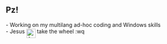 ## Pz!

\- Working on my multilang ad-hoc coding and Windows skills  
\- Jesus <img src="https://pbs.twimg.com/profile_images/1769430779845611520/lIgjSJGU_400x400.jpg" alt="Jesus" width="24" align="middle"> take the wheel :wq
<p align="right">
<br>
<!--<img src="http://www.hackthebox.eu/badge/image/223026">
<img align="right" src="https://github-readme-stats.vercel.app/api/top-langs/?username=gbyx3&theme=calm&layout=compact&hide_border=true" width=220>
<br>-->
</p>
